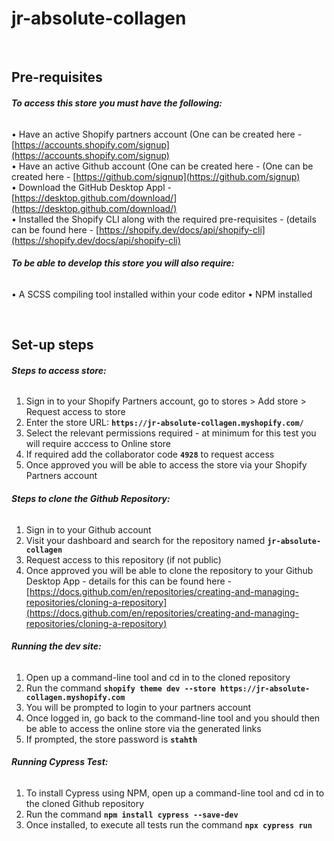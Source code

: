 # jr-absolute-collagen

<br>

**<h2>Pre-requisites</h2>**

**<h6>To access this store you must have the following:</h6>**

• Have an active Shopify partners account (One can be created here - [https://accounts.shopify.com/signup](https://accounts.shopify.com/signup)<br>
• Have an active Github account (One can be created here - (One can be created here - [https://github.com/signup](https://github.com/signup)<br>
• Download the GitHub Desktop Appl - [https://desktop.github.com/download/](https://desktop.github.com/download/)<br>
• Installed the Shopify CLI along with the required pre-requisites - (details can be found here - [https://shopify.dev/docs/api/shopify-cli](https://shopify.dev/docs/api/shopify-cli)

**<h6>To be able to develop this store you will also require:</h6>**

• A SCSS compiling tool installed within your code editor
• NPM installed

<br>

**<h2>Set-up steps</h2>**

**<h6>Steps to access store:</h6>**

1. Sign in to your Shopify Partners account, go to stores > Add store > Request access to store
2. Enter the store URL: **`https://jr-absolute-collagen.myshopify.com/`**
3. Select the relevant permissions required - at minimum for this test you will require acccess to Online store
4. If required add the collaborator code **`4928`** to request access
5. Once approved you will be able to access the store via your Shopify Partners account

**<h6>Steps to clone the Github Repository:</h6>**

1. Sign in to your Github account
2. Visit your dashboard and search for the repository named **`jr-absolute-collagen`**
3. Request access to this repository (if not public)
4. Once approved you will be able to clone the repository to your Github Desktop App - details for this can be found here - [https://docs.github.com/en/repositories/creating-and-managing-repositories/cloning-a-repository](https://docs.github.com/en/repositories/creating-and-managing-repositories/cloning-a-repository)

**<h6>Running the dev site:</h6>**

1. Open up a command-line tool and cd in to the cloned repository
2. Run the command **`shopify theme dev --store https://jr-absolute-collagen.myshopify.com`**
3. You will be prompted to login to your partners account
4. Once logged in, go back to the command-line tool and you should then be able to access the online store via the generated links
5. If prompted, the store password is **`stahth`**

**<h6>Running Cypress Test:</h6>**

1. To install Cypress using NPM, open up a command-line tool and cd in to the cloned Github repository
2. Run the command **`npm install cypress --save-dev`**
3. Once installed, to execute all tests run the command **`npx cypress run`**
